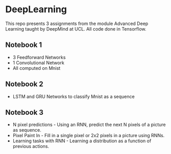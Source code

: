# DeepLearning

This repo presents 3 assignments from the module Advanced Deep Learning taught by DeepMind at UCL. All code done in Tensorflow.

## Notebook 1

* 3 Feedforward Networks
* 1 Convolutional Network
* All computed on Mnist

## Notebook 2

* LSTM and GRU Networks to classify Mnist as a sequence

## Notebook 3

* N pixel predictions - Using an RNN, predict the next N pixels of a picture as sequence.
* Pixel Paint In - Fill in a single pixel or 2x2 pixels in a picture using RNNs.
* Learning tasks with RNN - Learning a distribution as a function of previous actions.
